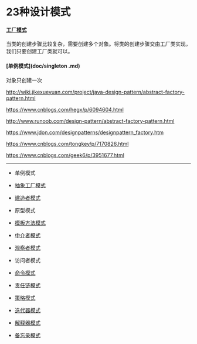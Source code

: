 # 23种设计模式   

#### [工厂模式](doc/FactoryPattern.md)   

当类的创建步骤比较复杂，需要创建多个对象。将类的创建步骤交由工厂类实现，我们只要创建工厂类就可以。



#### [单例模式](doc/singleton .md)

对象只创建一次













http://wiki.jikexueyuan.com/project/java-design-pattern/abstract-factory-pattern.html

https://www.cnblogs.com/hegx/p/6094604.html

http://www.runoob.com/design-pattern/abstract-factory-pattern.html

https://www.jdon.com/designpatterns/designpattern_factory.htm

https://www.cnblogs.com/tongkey/p/7170826.html

https://www.cnblogs.com/geek6/p/3951677.html









---



- 单例模式

  

- [抽象工厂模式](http://wiki.jikexueyuan.com/project/java-design-pattern/abstract-factory-pattern.html)

- [建造者模式](http://wiki.jikexueyuan.com/project/java-design-pattern/builder-pattern.html)

- 原型模式

  

- [模板方法模式](http://wiki.jikexueyuan.com/project/java-design-pattern/template-method-pattern.html)

- [中介者模式](http://wiki.jikexueyuan.com/project/java-design-pattern/mediator-pattern.html)

- [观察者模式](http://wiki.jikexueyuan.com/project/java-design-pattern/observer-pattern.html)

- 访问者模式

  

- [命令模式](http://wiki.jikexueyuan.com/project/java-design-pattern/command-pattern.html)

- [责任链模式](http://wiki.jikexueyuan.com/project/java-design-pattern/chain-responsibility-pattern.html)

- [策略模式](http://wiki.jikexueyuan.com/project/java-design-pattern/strategy-pattern.html)

- [迭代器模式](http://wiki.jikexueyuan.com/project/java-design-pattern/iterator-pattern.html)

- [解释器模式](http://wiki.jikexueyuan.com/project/java-design-pattern/interpreter-pattern.html)

- [备忘录模式](http://wiki.jikexueyuan.com/project/java-design-pattern/memento-pattern.html)



